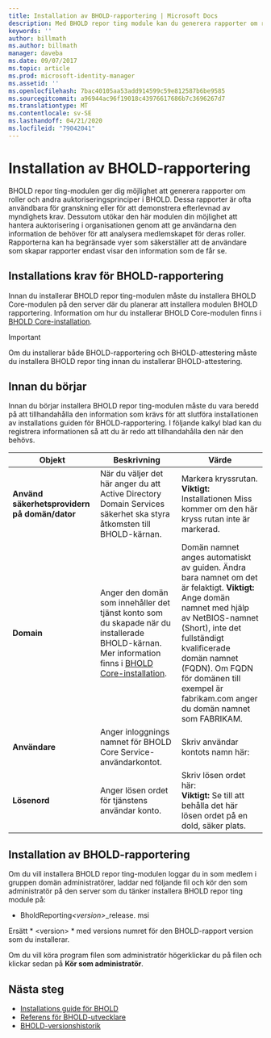 ```yaml
---
title: Installation av BHOLD-rapportering | Microsoft Docs
description: Med BHOLD repor ting module kan du generera rapporter om roller och Auktoriseringsprinciper
keywords: ''
author: billmath
ms.author: billmath
manager: daveba
ms.date: 09/07/2017
ms.topic: article
ms.prod: microsoft-identity-manager
ms.assetid: ''
ms.openlocfilehash: 7bac40105aa53add914599c59e812587b6be9585
ms.sourcegitcommit: a96944ac96f19018c43976617686b7c3696267d7
ms.translationtype: MT
ms.contentlocale: sv-SE
ms.lasthandoff: 04/21/2020
ms.locfileid: "79042041"
---
```

# <a name="bhold-reporting-installation"></a>Installation av BHOLD-rapportering

BHOLD repor ting-modulen ger dig möjlighet att generera rapporter om roller och andra auktoriseringsprinciper i BHOLD. Dessa rapporter är ofta användbara för granskning eller för att demonstrera efterlevnad av myndighets krav. Dessutom utökar den här modulen din möjlighet att hantera auktorisering i organisationen genom att ge användarna den information de behöver för att analysera medlemskapet för deras roller. Rapporterna kan ha begränsade vyer som säkerställer att de användare som skapar rapporter endast visar den information som de får se.

## <a name="bhold-reporting-installation-requirements"></a>Installations krav för BHOLD-rapportering

Innan du installerar BHOLD repor ting-modulen måste du installera BHOLD Core-modulen på den server där du planerar att installera modulen BHOLD rapportering. Information om hur du installerar BHOLD Core-modulen finns i [BHOLD Core-installation](https://technet.microsoft.com/library/jj134095(v=ws.10).aspx).

> [!IMPORTANT]
> Om du installerar både BHOLD-rapportering och BHOLD-attestering måste du installera BHOLD repor ting innan du installerar BHOLD-attestering.

## <a name="before-you-begin"></a>Innan du börjar

Innan du börjar installera BHOLD repor ting-modulen måste du vara beredd på att tillhandahålla den information som krävs för att slutföra installationen av installations guiden för BHOLD-rapportering. I följande kalkyl blad kan du registrera informationen så att du är redo att tillhandahålla den när den behövs.

| **Objekt**                                    | **Beskrivning**                                                                                                                                                                                                           | **Värde**                                                                                                                                                                                                                                                                                                            |
|---------------------------------------------|---------------------------------------------------------------------------------------------------------------------------------------------------------------------------------------------------------------------------|----------------------------------------------------------------------------------------------------------------------------------------------------------------------------------------------------------------------------------------------------------------------------------------------------------------------|
| **Använd säkerhetsprovidern på domän/dator** | När du väljer det här anger du att Active Directory Domain Services säkerhet ska styra åtkomsten till BHOLD-kärnan.                                                                                                                | Markera kryssrutan. </br>**Viktigt:** Installationen Miss kommer om den här kryss rutan inte är markerad.                                                                                                                                                                                                                   |
| **Domain**                                  | Anger den domän som innehåller det tjänst konto som du skapade när du installerade BHOLD-kärnan. Mer information finns i [BHOLD Core-installation](https://technet.microsoft.com/library/jj134095(v=ws.10).aspx). | Domän namnet anges automatiskt av guiden. Ändra bara namnet om det är felaktigt. **Viktigt:** Ange domän namnet med hjälp av NetBIOS-namnet (Short), inte det fullständigt kvalificerade domän namnet (FQDN). Om FQDN för domänen till exempel är fabrikam.com anger du domän namnet som FABRIKAM. |
| **Användare**                                    | Anger inloggnings namnet för BHOLD Core Service-användarkontot.                                                                                                                                                          | Skriv användar kontots namn här:                                                                                                                                                                                                                                                                                    |
| **Lösenord**                                | Anger lösen ordet för tjänstens användar konto.                                                                                                                                                                       | Skriv lösen ordet här: </br>**Viktigt:** Se till att behålla det här lösen ordet på en dold, säker plats.                                                                                                                                                                                                                  |

## <a name="bhold-reporting-installation"></a>Installation av BHOLD-rapportering

Om du vill installera BHOLD repor ting-modulen loggar du in som medlem i gruppen domän administratörer, laddar ned följande fil och kör den som administratör på den server som du tänker installera BHOLD repor ting module på:

- BholdReporting<em>\<version\></em>\_release. msi

Ersätt * \<version\> * med versions numret för den BHOLD-rapport version som du installerar.

Om du vill köra program filen som administratör högerklickar du på filen och klickar sedan på **Kör som administratör**.

## <a name="next-steps"></a>Nästa steg

- [Installations guide för BHOLD](bhold-installation-guide.md)
- [Referens för BHOLD-utvecklare](../reference/mim2016-bhold-developer-reference.md)
- [BHOLD-versionshistorik](../reference/version-bhold-history.md)
